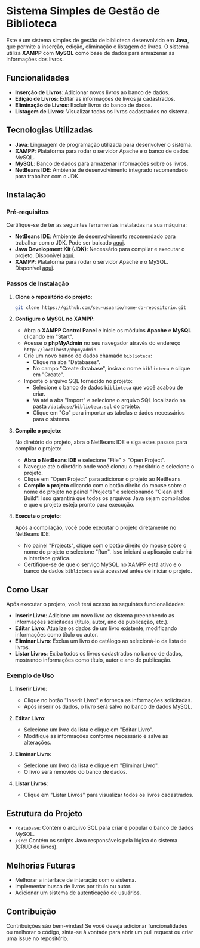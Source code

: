 # Sistema Simples de Gestão de Biblioteca

Este é um sistema simples de gestão de biblioteca desenvolvido em **Java**, que permite a inserção, edição, eliminação e listagem de livros. O sistema utiliza **XAMPP** com **MySQL** como base de dados para armazenar as informações dos livros.

## Funcionalidades

- **Inserção de Livros**: Adicionar novos livros ao banco de dados.
- **Edição de Livros**: Editar as informações de livros já cadastrados.
- **Eliminação de Livros**: Excluir livros do banco de dados.
- **Listagem de Livros**: Visualizar todos os livros cadastrados no sistema.

## Tecnologias Utilizadas

- **Java**: Linguagem de programação utilizada para desenvolver o sistema.
- **XAMPP**: Plataforma para rodar o servidor Apache e o banco de dados MySQL.
- **MySQL**: Banco de dados para armazenar informações sobre os livros.
- **NetBeans IDE**: Ambiente de desenvolvimento integrado recomendado para trabalhar com o JDK.

## Instalação

### Pré-requisitos

Certifique-se de ter as seguintes ferramentas instaladas na sua máquina:

- **NetBeans IDE**: Ambiente de desenvolvimento recomendado para trabalhar com o JDK. Pode ser baixado [aqui](https://netbeans.apache.org/download/index.html).
- **Java Development Kit (JDK)**: Necessário para compilar e executar o projeto. Disponível [aqui](https://www.oracle.com/java/technologies/javase-jdk11-downloads.html).
- **XAMPP**: Plataforma para rodar o servidor Apache e o MySQL. Disponível [aqui](https://www.apachefriends.org/index.html).

### Passos de Instalação

1. **Clone o repositório do projeto:**

   ```bash
   git clone https://github.com/seu-usuario/nome-do-repositorio.git
   
2. **Configure o MySQL no XAMPP**:

   - Abra o **XAMPP Control Panel** e inicie os módulos **Apache** e **MySQL** clicando em "Start".
   - Acesse o **phpMyAdmin** no seu navegador através do endereço `http://localhost/phpmyadmin`.
   - Crie um novo banco de dados chamado `biblioteca`:
     - Clique na aba "Databases".
     - No campo "Create database", insira o nome `biblioteca` e clique em "Create".
   - Importe o arquivo SQL fornecido no projeto:
     - Selecione o banco de dados `biblioteca` que você acabou de criar.
     - Vá até a aba "Import" e selecione o arquivo SQL localizado na pasta `/database/biblioteca.sql` do projeto.
     - Clique em "Go" para importar as tabelas e dados necessários para o sistema.


3. **Compile o projeto**:

   No diretório do projeto, abra o NetBeans IDE e siga estes passos para compilar o projeto:

   - **Abra o NetBeans IDE** e selecione "File" > "Open Project".
   - Navegue até o diretório onde você clonou o repositório e selecione o projeto.
   - Clique em "Open Project" para adicionar o projeto ao NetBeans.
   - **Compile o projeto** clicando com o botão direito do mouse sobre o nome do projeto no painel "Projects" e selecionando "Clean and Build". Isso garantirá que todos os arquivos Java sejam compilados e que o projeto esteja pronto para execução.

4. **Execute o projeto**:

   Após a compilação, você pode executar o projeto diretamente no NetBeans IDE:

   - No painel "Projects", clique com o botão direito do mouse sobre o nome do projeto e selecione "Run". Isso iniciará a aplicação e abrirá a interface gráfica.
   - Certifique-se de que o serviço MySQL no XAMPP está ativo e o banco de dados `biblioteca` está acessível antes de iniciar o projeto.

## Como Usar

Após executar o projeto, você terá acesso às seguintes funcionalidades:

- **Inserir Livro**: Adicione um novo livro ao sistema preenchendo as informações solicitadas (título, autor, ano de publicação, etc.).
- **Editar Livro**: Atualize os dados de um livro existente, modificando informações como título ou autor.
- **Eliminar Livro**: Exclua um livro do catálogo ao selecioná-lo da lista de livros.
- **Listar Livros**: Exiba todos os livros cadastrados no banco de dados, mostrando informações como título, autor e ano de publicação.

### Exemplo de Uso

1. **Inserir Livro**:
   - Clique no botão "Inserir Livro" e forneça as informações solicitadas.
   - Após inserir os dados, o livro será salvo no banco de dados MySQL.

2. **Editar Livro**:
   - Selecione um livro da lista e clique em "Editar Livro".
   - Modifique as informações conforme necessário e salve as alterações.

3. **Eliminar Livro**:
   - Selecione um livro da lista e clique em "Eliminar Livro".
   - O livro será removido do banco de dados.

4. **Listar Livros**:
   - Clique em "Listar Livros" para visualizar todos os livros cadastrados.

## Estrutura do Projeto

- `/database`: Contém o arquivo SQL para criar e popular o banco de dados MySQL.
- `/src`: Contém os scripts Java responsáveis pela lógica do sistema (CRUD de livros).

## Melhorias Futuras

- Melhorar a interface de interação com o sistema.
- Implementar busca de livros por título ou autor.
- Adicionar um sistema de autenticação de usuários.

## Contribuição

Contribuições são bem-vindas! Se você deseja adicionar funcionalidades ou melhorar o código, sinta-se à vontade para abrir um pull request ou criar uma issue no repositório.
